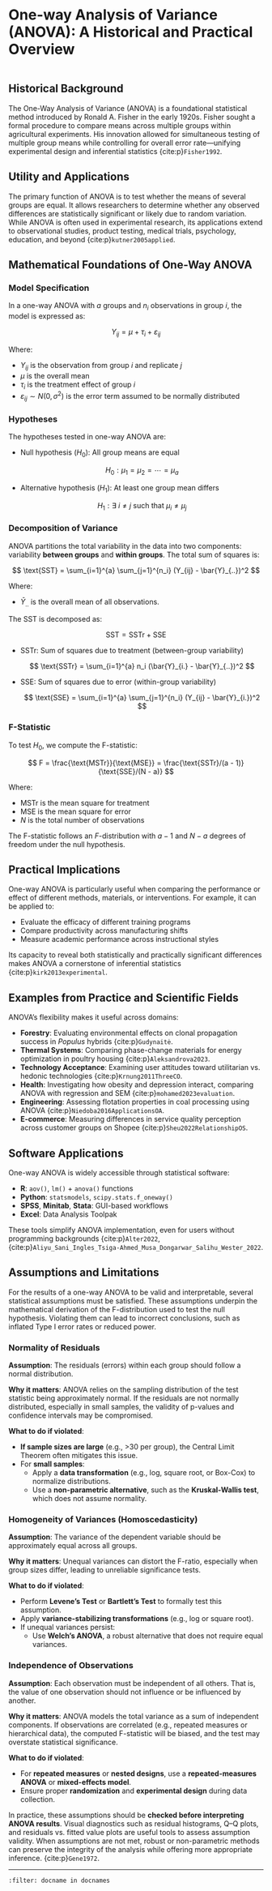 <a name="01-anova-oneway"></a>
# One-way Analysis of Variance (ANOVA): A Historical and Practical Overview
```{contents}
````

## Historical Background

The One-Way Analysis of Variance (ANOVA) is a foundational statistical method introduced by Ronald A. Fisher in the early 1920s. Fisher sought a formal procedure to compare means across multiple groups within agricultural experiments. His innovation allowed for simultaneous testing of multiple group means while controlling for overall error rate—unifying experimental design and inferential statistics {cite:p}`Fisher1992`.

## Utility and Applications

The primary function of ANOVA is to test whether the means of several groups are equal. It allows researchers to determine whether any observed differences are statistically significant or likely due to random variation. While ANOVA is often used in experimental research, its applications extend to observational studies, product testing, medical trials, psychology, education, and beyond {cite:p}`kutner2005applied`.

## Mathematical Foundations of One-Way ANOVA

### Model Specification

In a one-way ANOVA with $a$ groups and $n_i$ observations in group $i$, the model is expressed as:

$$
Y_{ij} = \mu + \tau_i + \varepsilon_{ij}
$$

Where:

* $Y_{ij}$ is the observation from group $i$ and replicate $j$
* $\mu$ is the overall mean
* $\tau_i$ is the treatment effect of group $i$
* $\varepsilon_{ij} \sim N(0, \sigma^2)$ is the error term assumed to be normally distributed

### Hypotheses

The hypotheses tested in one-way ANOVA are:

* Null hypothesis ($H_0$): All group means are equal

  $$
  H_0: \mu_1 = \mu_2 = \cdots = \mu_a
  $$
* Alternative hypothesis ($H_1$): At least one group mean differs

  $$
  H_1: \exists\ i \neq j \text{ such that } \mu_i \ne \mu_j
  $$

### Decomposition of Variance

ANOVA partitions the total variability in the data into two components: variability **between groups** and **within groups**. The total sum of squares is:

$$
\text{SST} = \sum_{i=1}^{a} \sum_{j=1}^{n_i} (Y_{ij} - \bar{Y}_{..})^2
$$

Where:

* $\bar{Y}_{..}$ is the overall mean of all observations.

The SST is decomposed as:

$$
\text{SST} = \text{SSTr} + \text{SSE}
$$

* $\text{SSTr}$: Sum of squares due to treatment (between-group variability)

  $$
  \text{SSTr} = \sum_{i=1}^{a} n_i (\bar{Y}_{i.} - \bar{Y}_{..})^2
  $$

* $\text{SSE}$: Sum of squares due to error (within-group variability)

  $$
  \text{SSE} = \sum_{i=1}^{a} \sum_{j=1}^{n_i} (Y_{ij} - \bar{Y}_{i.})^2
  $$

### F-Statistic

To test $H_0$, we compute the F-statistic:

$$
F = \frac{\text{MSTr}}{\text{MSE}} = \frac{\text{SSTr}/(a - 1)}{\text{SSE}/(N - a)}
$$

Where:

* $\text{MSTr}$ is the mean square for treatment
* $\text{MSE}$ is the mean square for error
* $N$ is the total number of observations

The F-statistic follows an $F$-distribution with $a - 1$ and $N - a$ degrees of freedom under the null hypothesis.

## Practical Implications

One-way ANOVA is particularly useful when comparing the performance or effect of different methods, materials, or interventions. For example, it can be applied to:

* Evaluate the efficacy of different training programs
* Compare productivity across manufacturing shifts
* Measure academic performance across instructional styles

Its capacity to reveal both statistically and practically significant differences makes ANOVA a cornerstone of inferential statistics {cite:p}`kirk2013experimental`.

## Examples from Practice and Scientific Fields

ANOVA’s flexibility makes it useful across domains:

* **Forestry**: Evaluating environmental effects on clonal propagation success in *Populus* hybrids {cite:p}`Gudynaitė`.
* **Thermal Systems**: Comparing phase-change materials for energy optimization in poultry housing {cite:p}`Aleksandrova2023`.
* **Technology Acceptance**: Examining user attitudes toward utilitarian vs. hedonic technologies {cite:p}`Krnung2011ThreeCO`.
* **Health**: Investigating how obesity and depression interact, comparing ANOVA with regression and SEM {cite:p}`mohamed2023evaluation`.
* **Engineering**: Assessing flotation properties in coal processing using ANOVA {cite:p}`Niedoba2016ApplicationsOA`.
* **E-commerce**: Measuring differences in service quality perception across customer groups on Shopee {cite:p}`Sheu2022RelationshipOS`.

## Software Applications

One-way ANOVA is widely accessible through statistical software:

* **R**: `aov()`, `lm()` + `anova()` functions
* **Python**: `statsmodels`, `scipy.stats.f_oneway()`
* **SPSS**, **Minitab**, **Stata**: GUI-based workflows
* **Excel**: Data Analysis Toolpak

These tools simplify ANOVA implementation, even for users without programming backgrounds {cite:p}`Alter2022`, {cite:p}`Aliyu_Sani_Ingles_Tsiga-Ahmed_Musa_Dongarwar_Salihu_Wester_2022`.

## Assumptions and Limitations

For the results of a one-way ANOVA to be valid and interpretable, several statistical assumptions must be satisfied. These assumptions underpin the mathematical derivation of the F-distribution used to test the null hypothesis. Violating them can lead to incorrect conclusions, such as inflated Type I error rates or reduced power.

### Normality of Residuals

**Assumption**: The residuals (errors) within each group should follow a normal distribution.

**Why it matters**: ANOVA relies on the sampling distribution of the test statistic being approximately normal. If the residuals are not normally distributed, especially in small samples, the validity of p-values and confidence intervals may be compromised.

**What to do if violated**:
- **If sample sizes are large** (e.g., >30 per group), the Central Limit Theorem often mitigates this issue.
- For **small samples**:
  - Apply a **data transformation** (e.g., log, square root, or Box-Cox) to normalize distributions.
  - Use a **non-parametric alternative**, such as the **Kruskal-Wallis test**, which does not assume normality.

### Homogeneity of Variances (Homoscedasticity)

**Assumption**: The variance of the dependent variable should be approximately equal across all groups.

**Why it matters**: Unequal variances can distort the F-ratio, especially when group sizes differ, leading to unreliable significance tests.

**What to do if violated**:
- Perform **Levene’s Test** or **Bartlett’s Test** to formally test this assumption.
- Apply **variance-stabilizing transformations** (e.g., log or square root).
- If unequal variances persist:
  - Use **Welch’s ANOVA**, a robust alternative that does not require equal variances.

### Independence of Observations

**Assumption**: Each observation must be independent of all others. That is, the value of one observation should not influence or be influenced by another.

**Why it matters**: ANOVA models the total variance as a sum of independent components. If observations are correlated (e.g., repeated measures or hierarchical data), the computed F-statistic will be biased, and the test may overstate statistical significance.

**What to do if violated**:
- For **repeated measures** or **nested designs**, use a **repeated-measures ANOVA** or **mixed-effects model**.
- Ensure proper **randomization** and **experimental design** during data collection.


In practice, these assumptions should be **checked before interpreting ANOVA results**. Visual diagnostics such as residual histograms, Q–Q plots, and residuals vs. fitted value plots are useful tools to assess assumption validity. When assumptions are not met, robust or non-parametric methods can preserve the integrity of the analysis while offering more appropriate inference. {cite:p}`Gene1972`.

---

```{bibliography}
:filter: docname in docnames
```

